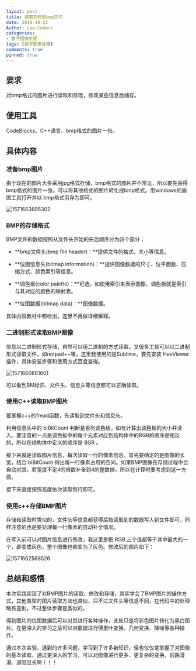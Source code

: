 ```yaml
---
layout: post
title: 读取并修改bmp文件
date: 2019-10-22
Author: Lee-Coderr
categories:
- 数字图像处理
tags: [数字图像处理]
comments: true
pinned: true
---
```


## 要求

对bmp格式的图片进行读取和修改，修改某些信息后储存。

<!-- more -->

## 使用工具

CodeBlocks、C++语言、bmp格式的图片一张。

## 具体内容

### 准备bmp图片

由于现在的图片大多采用jpg格式存储，bmp格式的图片并不常见，所以要先获得bmp格式的图片一张。可以将其他格式的图片转化成bmp格式。用windows的画图工具打开并以.bmp格式另存为即可。

![1571663695302](https://github.com/Lee-Coderr/Blog/assets/images/1571663695302.png)

### BMP的存储格式

BMP文件的数据按照从文件头开始的先后顺序分为四个部分：

- **bmp文件头(bmp file header)：**提供文件的格式、大小等信息。

- **位图信息头(bitmap information)：**提供图像数据的尺寸、位平面数、压缩方式、颜色索引等信息。

- **调色板(color palette)：**可选，如使用索引来表示图像，调色板就是索引与其对应的颜色的映射表。

- **位图数据(bitmap data)：**图像数据。

具体内容教材中都给出，这里不再做详细解释。

### 二进制形式读取BMP图像

信息以二进制形式存储，自然可以用二进制的方式读取。又很多工具可以以二进制形式读取文件，如notpad++等，这里我使用的是Sublime，要先安装 HexViewer 插件，具体安装步骤和使用方式百度查得。

![1571660881601](https://github.com/Lee-Coderr/Blog/assets/images/1571660881601.png)

可以看到BM标识、文件头、信息头等信息都可以正确读取。

### 使用C++读取BMP图片

要掌握c++的fread函数，先读取到文件头和信息头。

利用信息头中的 biBitCount 判断是否有调色板，如有计算出调色板的大小并读入。要注意的一点是调色板中的每个元素对应到结构体中的RGB的顺序是相反的，所以在结构体中定义的顺序是 BGR 。

接下来就是读取图片信息，每次读取一行的像素信息。首先要确定的是图像的长宽，结合 biBitCount 得出每一行像素占用的空间。如果BMP图像在存储过程中会自动对其，若宽度不足4的倍数补全到4的整数倍，所以在计算时要考虑到这一方面。

接下来直接按照高度依次读取每行即可。

### 使用c++存储BMP图片

存储和读取时类似的，文件头等信息都获得后按读取到的数据写入到文件即可，同样注意的也是要处理每一行像素的自动补全情况。

在写入前可以对图片信息进行修改，我这里是把 RGB 三个值都等于其中最大的一个，即变成灰色，整个图像也都变为了灰色。修改后的图片如下：

![1571662568526](https://github.com/Lee-Coderr/Blog/assets/images/1571662568526.png)

## 总结和感悟

本次实践实现了对BMP图片的读取、修改和存储，其实学会了BMP图片的操作方式，其他类型的图片读取方法也类似，只不过文件头等信息不同，在代码中的处理略有差别，不过整体步骤是类似的。

得到图片的位图数据后可以对其进行各种操作，此处只是将彩色图片转化为黑白图片。在更深入的学习之后可以对数据进行傅里叶变换、几何变换、降噪等各种操作。

通过本次实验，遇到的许多问题，学习到了许多新知识，但也仅仅是掌握了对图像的基本读取，通过更深入的学习，可以对图像进行更多、更复杂的变换，前路漫漫、道阻且长啊！！！